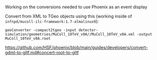 

Working on the conversions needed to use Phoenix as an event display

Convert from XML to TGeo objects using this (working inside of `infnpd/mucoll-ilc-framework:1.7-almalinux9`):

```
geoConverter -compact2tgeo -input detector-simulation/geometries/MuColl_10TeV_v0A//MuColl_10TeV_v0A.xml -output MuColl_10TeV_v0A.root
```

https://github.com/HSF/phoenix/blob/main/guides/developers/convert-gdml-to-gltf.md#concert-root-to-gltf

